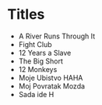 # Titles

- A River Runs Through It
- Fight Club
- 12 Years a Slave
- The Big Short
- 12 Monkeys
- Moje Ubistvo HAHA
- Moj Povratak Mozda
- Sada ide H 
